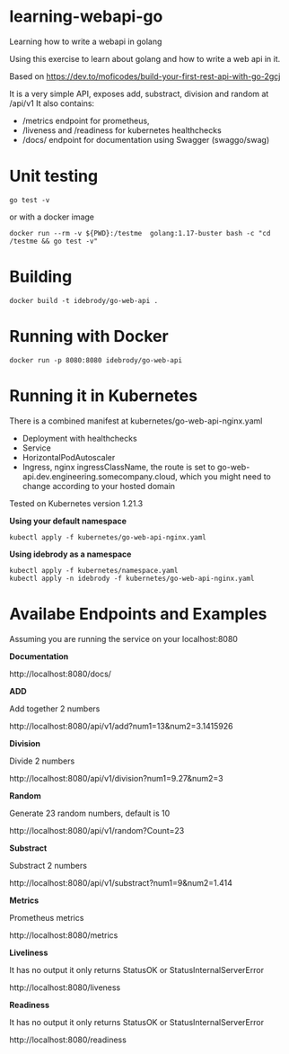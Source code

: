 # learning-webapi-go
Learning how to write a webapi in golang

Using this exercise to learn about golang and how to write a web api in it. 

Based on 
https://dev.to/moficodes/build-your-first-rest-api-with-go-2gcj


It is a very simple API, exposes add, substract, division and random at /api/v1 
It also contains:

* /metrics endpoint for prometheus, 
* /liveness  and /readiness for kubernetes healthchecks
* /docs/ endpoint for documentation using Swagger (swaggo/swag)


# Unit testing
```
go test -v 
```
or with a docker image
```
docker run --rm -v ${PWD}:/testme  golang:1.17-buster bash -c "cd /testme && go test -v"
```

# Building

```
docker build -t idebrody/go-web-api .
```

# Running with Docker

```
docker run -p 8080:8080 idebrody/go-web-api
```

# Running it in Kubernetes

There is a combined manifest at kubernetes/go-web-api-nginx.yaml
* Deployment with healthchecks
* Service
* HorizontalPodAutoscaler
* Ingress, nginx ingressClassName, the route is set to go-web-api.dev.engineering.somecompany.cloud, which you might need to change according to your hosted domain

Tested on Kubernetes version 1.21.3

**Using your default namespace**
```
kubectl apply -f kubernetes/go-web-api-nginx.yaml
```

**Using idebrody as a namespace**
```
kubectl apply -f kubernetes/namespace.yaml
kubectl apply -n idebrody -f kubernetes/go-web-api-nginx.yaml
```

# Availabe Endpoints and Examples

Assuming you are running the service on your localhost:8080

**Documentation**

http://localhost:8080/docs/

**ADD**

Add together 2 numbers

http://localhost:8080/api/v1/add?num1=13&num2=3.1415926

**Division**

Divide 2 numbers

http://localhost:8080/api/v1/division?num1=9.27&num2=3

**Random**

Generate 23 random numbers, default is 10

http://localhost:8080/api/v1/random?Count=23

**Substract**

Substract 2 numbers

http://localhost:8080/api/v1/substract?num1=9&num2=1.414

**Metrics**

Prometheus metrics

http://localhost:8080/metrics

**Liveliness**

It has no output it only returns StatusOK or StatusInternalServerError

http://localhost:8080/liveness

**Readiness**

It has no output it only returns StatusOK or StatusInternalServerError

http://localhost:8080/readiness

